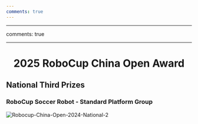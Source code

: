 ```yaml
---
comments: true
---
```

---
comments: true


---

# <center>2025 RoboCup China Open Award </center>  

## National Third Prizes

### RoboCup Soccer Robot - Standard Platform Group

![Robocup-China-Open-2024-National-2](https://cdn.jsdelivr.net/gh/SDNURoboticsAILab/ImageBed@master/img/awards/Robocup-China-Open-2024-National-2.jpg)